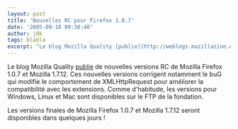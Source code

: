 ```yaml
---
layout: post
title: 'Nouvelles RC pour Firefox 1.0.7'
date: '2005-09-18 09:30:40'
author: j0k
tags: blabla
excerpt: "Le blog Mozilla Quality [publie](http://weblogs.mozillazine.org/qa/archives/2005/09/another_round_of_candidate_bui.html) de nouvelles versions RC de Mozilla Firefox 1.0.7 et Mozilla 1.7.12.     \nCes nouvelles versions corrigent notamment le buG qui modifie le comportement de XMLHttpRequest pour améliorer la compatibilité avec les extensions. Comme      …"
---
```


Le blog Mozilla Quality [publie](http://weblogs.mozillazine.org/qa/archives/2005/09/another_round_of_candidate_bui.html) de nouvelles versions RC de Mozilla Firefox 1.0.7 et Mozilla 1.7.12.
Ces nouvelles versions corrigent notamment le buG qui modifie le comportement de XMLHttpRequest pour améliorer la compatibilité avec les extensions. Comme d'habitude, les versions pour Windows, Linux et Mac sont disponibles sur le FTP de la fondation.

Les versions finales de Mozilla Firefox 1.0.7 et Mozilla 1.7.12 seront disponibles dans quelques jours !
